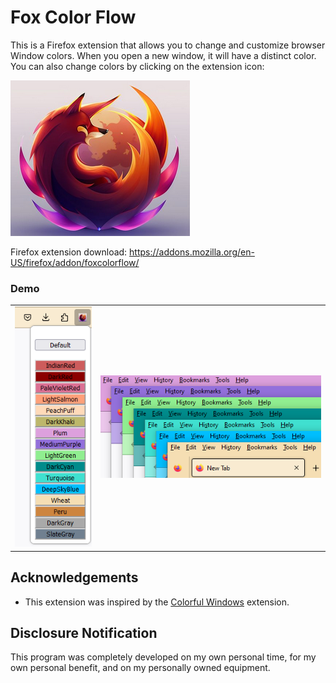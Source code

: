 # Fox Color Flow

This is a Firefox extension that allows you to change and customize browser Window colors.
When you open a new window, it will have a distinct color.  You can also change colors by
clicking on the extension icon:

![fox color flow](foxcolorflow.png)

Firefox extension download: https://addons.mozilla.org/en-US/firefox/addon/foxcolorflow/

### Demo

|                |                |
|----------------|----------------|
| ![](fcf-2.png) | ![](fcf-1.png) |

## Acknowledgements
* This extension was inspired by the [Colorful Windows](https://github.com/DaveDuck321/Colorful-window-theme) extension.

## Disclosure Notification

This program was completely developed on my own personal time, for my own personal benefit, and on my personally owned equipment.
